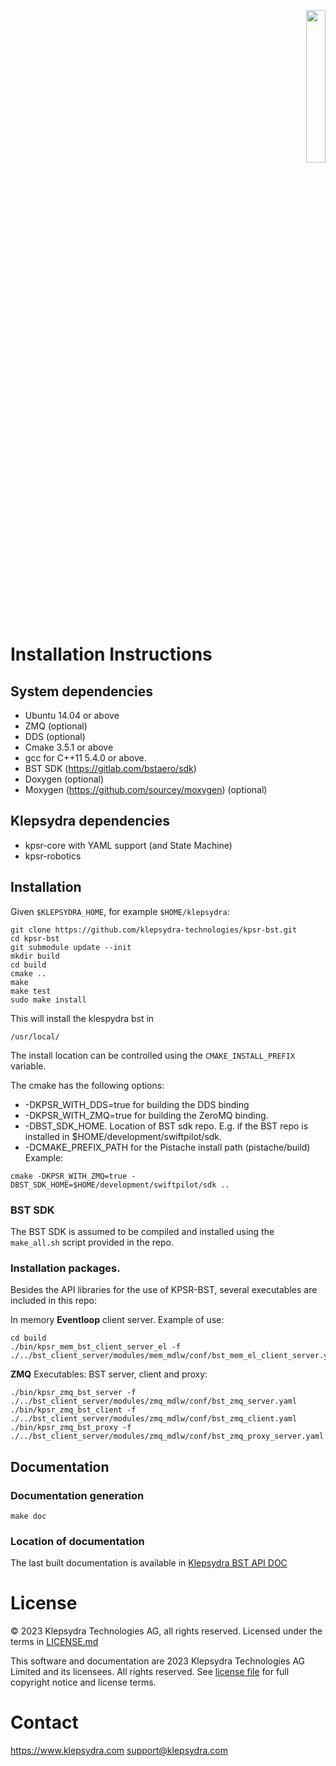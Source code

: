 <p align="right">
  <img width="25%" height="25%"src="./images/klepsydra_logo.jpg">
</p>

# Installation Instructions

## System dependencies

* Ubuntu 14.04 or above
* ZMQ (optional)
* DDS (optional)
* Cmake 3.5.1 or above
* gcc for C++11 5.4.0 or above.
* BST SDK (https://gitlab.com/bstaero/sdk)
* Doxygen (optional)
* Moxygen (https://github.com/sourcey/moxygen) (optional)

## Klepsydra dependencies

* kpsr-core with YAML support (and State Machine)
* kpsr-robotics

## Installation

Given ```$KLEPSYDRA_HOME```, for example ```$HOME/klepsydra```:

```
git clone https://github.com/klepsydra-technologies/kpsr-bst.git
cd kpsr-bst
git submodule update --init
mkdir build
cd build
cmake ..
make
make test
sudo make install
```

This will install the klespydra bst in

	/usr/local/

The install location can be controlled using the `CMAKE_INSTALL_PREFIX` variable.

The cmake has the following options:
* -DKPSR_WITH_DDS=true for building the DDS binding
* -DKPSR_WITH_ZMQ=true for building the ZeroMQ binding.
* -DBST_SDK_HOME. Location of BST sdk repo. E.g. if the BST repo is installed in $HOME/development/swiftpilot/sdk.
* -DCMAKE_PREFIX_PATH for the Pistache install path (pistache/build)
Example:


```
cmake -DKPSR_WITH_ZMQ=true -DBST_SDK_HOME=$HOME/development/swiftpilot/sdk ..
```

### BST SDK

The BST SDK is assumed to be compiled and installed using the `make_all.sh` script provided in the repo.

### Installation packages.

Besides the API libraries for the use of KPSR-BST, several executables are included in this repo:


In memory **Eventloop** client server. Example of use:
```
cd build
./bin/kpsr_mem_bst_client_server_el -f ./../bst_client_server/modules/mem_mdlw/conf/bst_mem_el_client_server.yaml
```

**ZMQ** Executables: BST server, client and proxy:
```
./bin/kpsr_zmq_bst_server -f ./../bst_client_server/modules/zmq_mdlw/conf/bst_zmq_server.yaml
./bin/kpsr_zmq_bst_client -f ./../bst_client_server/modules/zmq_mdlw/conf/bst_zmq_client.yaml
./bin/kpsr_zmq_bst_proxy -f ./../bst_client_server/modules/zmq_mdlw/conf/bst_zmq_proxy_server.yaml
```

## Documentation

### Documentation generation

```
make doc
```

### Location of documentation

The last built documentation is available in [Klepsydra BST API DOC](./api-doc/)


#  License

&copy; 2023 Klepsydra Technologies AG, all rights reserved. Licensed under the terms in [LICENSE.md](./LICENSE.md)

This software and documentation are 2023 Klepsydra Technologies AG
Limited and its licensees. All rights reserved. See [license file](./LICENSE.md) for full copyright notice and license terms.

#  Contact

https://www.klepsydra.com
support@klepsydra.com

